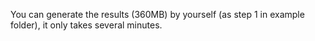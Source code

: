 You can generate the results (360MB) by yourself (as step 1 in example folder), it only takes several minutes.